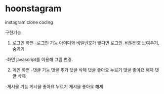 # hoonstagram
instagram clone coding

구현기능
1. 로그인 화면
-로그인 기능
아이디와 비밀번호가 맞다면 로그인.
비밀번호 보여주기, 숨기기
    
-화면
javascript를 이용해 그림 변경.

2. 메인 화면
-댓글 기능
댓글 추가
댓글 삭제
댓글 좋아요 누르기
댓글 좋아요 해제
댓글 삭제

-게시물 기능
게시물 좋아요 누르기
게시물 좋아요 해제
